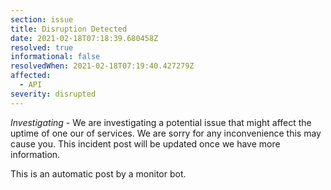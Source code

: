```yaml
---
section: issue
title: Disruption Detected
date: 2021-02-18T07:18:39.680458Z
resolved: true
informational: false
resolvedWhen: 2021-02-18T07:19:40.427279Z
affected:
  - API
severity: disrupted
---
```

*Investigating* - We are investigating a potential issue that might affect the uptime of one our of services. We are sorry for any inconvenience this may cause you. This incident post will be updated once we have more information.

This is an automatic post by a monitor bot.
        